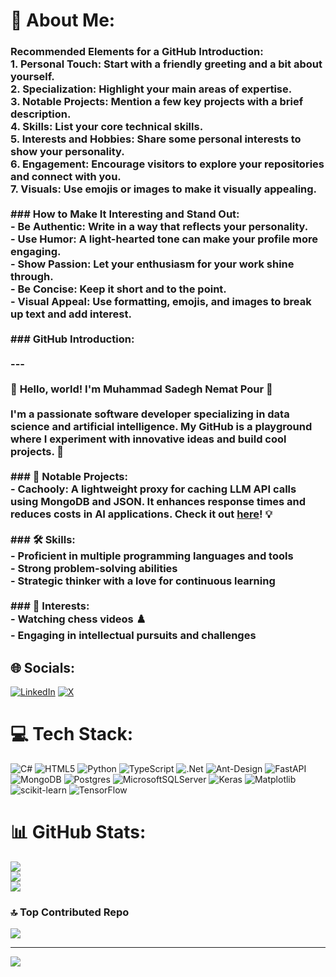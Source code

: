 # 💫 About Me:
### Recommended Elements for a GitHub Introduction:<br>1. **Personal Touch**: Start with a friendly greeting and a bit about yourself.<br>2. **Specialization**: Highlight your main areas of expertise.<br>3. **Notable Projects**: Mention a few key projects with a brief description.<br>4. **Skills**: List your core technical skills.<br>5. **Interests and Hobbies**: Share some personal interests to show your personality.<br>6. **Engagement**: Encourage visitors to explore your repositories and connect with you.<br>7. **Visuals**: Use emojis or images to make it visually appealing.<br><br>### How to Make It Interesting and Stand Out:<br>- **Be Authentic**: Write in a way that reflects your personality.<br>- **Use Humor**: A light-hearted tone can make your profile more engaging.<br>- **Show Passion**: Let your enthusiasm for your work shine through.<br>- **Be Concise**: Keep it short and to the point.<br>- **Visual Appeal**: Use formatting, emojis, and images to break up text and add interest.<br><br>### GitHub Introduction:<br><br>---<br><br>👋 **Hello, world! I'm Muhammad Sadegh Nemat Pour** 👋<br><br>I'm a passionate software developer specializing in **data science** and **artificial intelligence**. My GitHub is a playground where I experiment with innovative ideas and build cool projects. 🚀<br><br>### 🌟 Notable Projects:<br>- **Cachooly**: A lightweight proxy for caching LLM API calls using MongoDB and JSON. It enhances response times and reduces costs in AI applications. Check it out [here](https://github.com/MSNP1381/Cachooly)! 💡<br><br>### 🛠️ Skills:<br>- Proficient in multiple programming languages and tools<br>- Strong problem-solving abilities<br>- Strategic thinker with a love for continuous learning<br><br>### 🎯 Interests:<br>- Watching chess videos ♟️<br>- Engaging in intellectual pursuits and challenges


## 🌐 Socials:
[![LinkedIn](https://img.shields.io/badge/LinkedIn-%230077B5.svg?logo=linkedin&logoColor=white)](https://linkedin.com/in/Msnp1381) [![X](https://img.shields.io/badge/X-black.svg?logo=X&logoColor=white)](https://x.com/__msnp__) 

# 💻 Tech Stack:
![C#](https://img.shields.io/badge/c%23-%23239120.svg?style=for-the-badge&logo=csharp&logoColor=white) ![HTML5](https://img.shields.io/badge/html5-%23E34F26.svg?style=for-the-badge&logo=html5&logoColor=white) ![Python](https://img.shields.io/badge/python-3670A0?style=for-the-badge&logo=python&logoColor=ffdd54) ![TypeScript](https://img.shields.io/badge/typescript-%23007ACC.svg?style=for-the-badge&logo=typescript&logoColor=white) ![.Net](https://img.shields.io/badge/.NET-5C2D91?style=for-the-badge&logo=.net&logoColor=white) ![Ant-Design](https://img.shields.io/badge/-AntDesign-%230170FE?style=for-the-badge&logo=ant-design&logoColor=white) ![FastAPI](https://img.shields.io/badge/FastAPI-005571?style=for-the-badge&logo=fastapi) ![MongoDB](https://img.shields.io/badge/MongoDB-%234ea94b.svg?style=for-the-badge&logo=mongodb&logoColor=white) ![Postgres](https://img.shields.io/badge/postgres-%23316192.svg?style=for-the-badge&logo=postgresql&logoColor=white) ![MicrosoftSQLServer](https://img.shields.io/badge/Microsoft%20SQL%20Server-CC2927?style=for-the-badge&logo=microsoft%20sql%20server&logoColor=white) ![Keras](https://img.shields.io/badge/Keras-%23D00000.svg?style=for-the-badge&logo=Keras&logoColor=white) ![Matplotlib](https://img.shields.io/badge/Matplotlib-%23ffffff.svg?style=for-the-badge&logo=Matplotlib&logoColor=black) ![scikit-learn](https://img.shields.io/badge/scikit--learn-%23F7931E.svg?style=for-the-badge&logo=scikit-learn&logoColor=white) ![TensorFlow](https://img.shields.io/badge/TensorFlow-%23FF6F00.svg?style=for-the-badge&logo=TensorFlow&logoColor=white)
# 📊 GitHub Stats:
![](https://github-readme-stats.vercel.app/api?username=Msnp1381&theme=dark&hide_border=true&include_all_commits=false&count_private=false)<br/>
![](https://github-readme-streak-stats.herokuapp.com/?user=Msnp1381&theme=dark&hide_border=true)<br/>
![](https://github-readme-stats.vercel.app/api/top-langs/?username=Msnp1381&theme=dark&hide_border=true&include_all_commits=false&count_private=false&layout=compact)

### 🔝 Top Contributed Repo
![](https://github-contributor-stats.vercel.app/api?username=Msnp1381&limit=5&theme=dark&combine_all_yearly_contributions=true)

---
[![](https://visitcount.itsvg.in/api?id=Msnp1381&icon=5&color=1)](https://visitcount.itsvg.in)

<!-- Proudly created with GPRM ( https://gprm.itsvg.in ) -->
